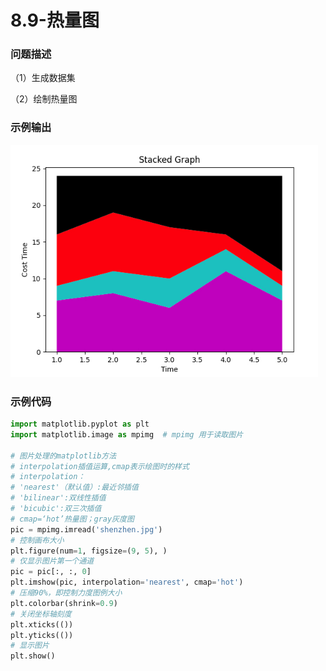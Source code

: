 # 8.9-热量图

### 问题描述

（1）生成数据集

（2）绘制热量图

### 示例输出

<img src="https://github.com/jm199504/Python-Exercises/blob/master/8-%E7%BB%98%E5%88%B6%E5%9B%BE%E8%A1%A8%EF%BC%88matplotlib%EF%BC%89/8.9-%E7%83%AD%E9%87%8F%E5%9B%BE/Figure_1.jpg?raw=true" style="zoom:80%;" />

### 示例代码

```python
import matplotlib.pyplot as plt
import matplotlib.image as mpimg  # mpimg 用于读取图片

# 图片处理的matplotlib方法
# interpolation插值运算,cmap表示绘图时的样式
# interpolation：
# 'nearest'（默认值）:最近邻插值
# 'bilinear':双线性插值
# 'bicubic':双三次插值
# cmap=‘hot’热量图；gray灰度图
pic = mpimg.imread('shenzhen.jpg')
# 控制画布大小
plt.figure(num=1, figsize=(9, 5), )
# 仅显示图片第一个通道
pic = pic[:, :, 0]
plt.imshow(pic, interpolation='nearest', cmap='hot')
# 压缩90%，即控制力度图例大小
plt.colorbar(shrink=0.9)
# 关闭坐标轴刻度
plt.xticks(())
plt.yticks(())
# 显示图片
plt.show()

```